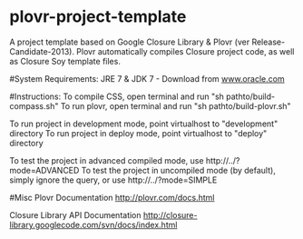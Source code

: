 plovr-project-template
======================

A project template based on Google Closure Library &amp; Plovr (ver Release-Candidate-2013).
Plovr automatically compiles Closure project code, as well as Closure Soy template files.


#System Requirements:
JRE 7 & JDK 7 - Download from www.oracle.com


#Instructions:
To compile CSS, open terminal and run "sh pathto/build-compass.sh"
To run plovr, open terminal and run "sh pathto/build-plovr.sh"

To run project in development mode, point virtualhost to "development" directory
To run project in deploy mode, point virtualhost to "deploy" directory

To test the project in advanced compiled mode, use http://../?mode=ADVANCED
To test the project in uncompiled mode (by default), simply ignore the query, or use http://../?mode=SIMPLE


#Misc
Plovr Documentation
http://plovr.com/docs.html

Closure Library API Documentation
http://closure-library.googlecode.com/svn/docs/index.html